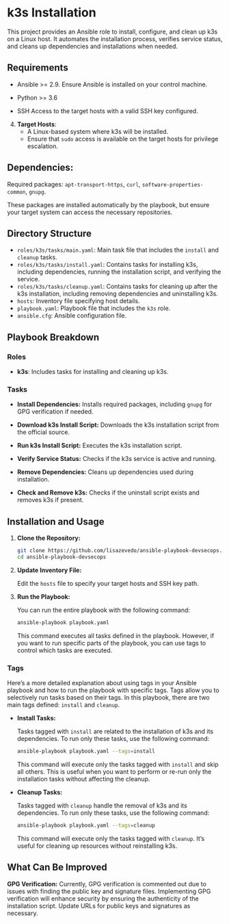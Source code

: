 
# k3s Installation

This project provides an Ansible role to install, configure, and clean up k3s on a Linux host. It automates the installation process, verifies service status, and cleans up dependencies and installations when needed.

## Requirements

- Ansible >= 2.9.
    Ensure Ansible is installed on your control machine.

- Python >= 3.6 

- SSH Access to the target hosts with a valid SSH key configured.

4. **Target Hosts**:
   - A Linux-based system where k3s will be installed.
   - Ensure that `sudo` access is available on the target hosts for privilege escalation.

## Dependencies:
Required packages: 
`apt-transport-https`, `curl`, `software-properties-common`, `gnupg`.

These packages are installed automatically by the playbook, but ensure your target system can access the necessary repositories.

## Directory Structure

- `roles/k3s/tasks/main.yaml`: Main task file that includes the `install` and `cleanup` tasks.
- `roles/k3s/tasks/install.yaml`: Contains tasks for installing k3s, including dependencies, running the installation script, and verifying the service.
- `roles/k3s/tasks/cleanup.yaml`: Contains tasks for cleaning up after the k3s installation, including removing dependencies and uninstalling k3s.
- `hosts`: Inventory file specifying host details.
- `playbook.yaml`: Playbook file that includes the `k3s` role.
- `ansible.cfg`: Ansible configuration file.

## Playbook Breakdown

### Roles

- **k3s**: Includes tasks for installing and cleaning up k3s.

### Tasks

- **Install Dependencies:**
  Installs required packages, including `gnupg` for GPG verification if needed.

- **Download k3s Install Script:**
  Downloads the k3s installation script from the official source.

- **Run k3s Install Script:**
  Executes the k3s installation script.

- **Verify Service Status:**
  Checks if the k3s service is active and running.

- **Remove Dependencies:**
  Cleans up dependencies used during installation.

- **Check and Remove k3s:**
  Checks if the uninstall script exists and removes k3s if present.

## Installation and Usage

1. **Clone the Repository:**

   ```bash
   git clone https://github.com/lisazevedo/ansible-playbook-devsecops.git
   cd ansible-playbook-devsecops
   ```

2. **Update Inventory File:**

   Edit the `hosts` file to specify your target hosts and SSH key path.

3. **Run the Playbook:**

   You can run the entire playbook with the following command:

   ```bash
   ansible-playbook playbook.yaml
   ```

   This command executes all tasks defined in the playbook. However, if you want to run specific parts of the playbook, you can use tags to control which tasks are executed.

### Tags
Here’s a more detailed explanation about using tags in your Ansible playbook and how to run the playbook with specific tags.
Tags allow you to selectively run tasks based on their tags. In this playbook, there are two main tags defined: `install` and `cleanup`.

- **Install Tasks:**

  Tasks tagged with `install` are related to the installation of k3s and its dependencies. To run only these tasks, use the following command:

  ```bash
  ansible-playbook playbook.yaml --tags=install
  ```

  This command will execute only the tasks tagged with `install` and skip all others. This is useful when you want to perform or re-run only the installation tasks without affecting the cleanup.

- **Cleanup Tasks:**

  Tasks tagged with `cleanup` handle the removal of k3s and its dependencies. To run only these tasks, use the following command:

  ```bash
  ansible-playbook playbook.yaml --tags=cleanup
  ```

  This command will execute only the tasks tagged with `cleanup`. It’s useful for cleaning up resources without reinstalling k3s.

## What Can Be Improved

**GPG Verification:**
   Currently, GPG verification is commented out due to issues with finding the public key and signature files. Implementing GPG verification will enhance security by ensuring the authenticity of the installation script. Update URLs for public keys and signatures as necessary.
